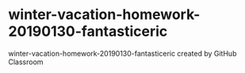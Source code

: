 # winter-vacation-homework-20190130-fantasticeric
winter-vacation-homework-20190130-fantasticeric created by GitHub Classroom
